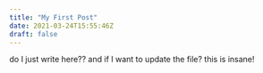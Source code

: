 ```yaml
---
title: "My First Post"
date: 2021-03-24T15:55:46Z
draft: false
---
```


do I just write here??
and if I want to update the file?
this is insane!